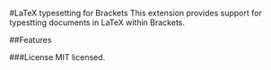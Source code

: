 #LaTeX typesetting for Brackets
This extension provides support for typestting documents in LaTeX within Brackets.

##Features

###License
MIT licensed.
